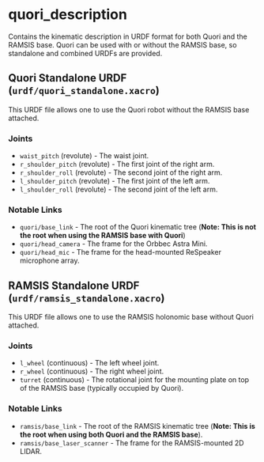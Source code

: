 # quori_description

Contains the kinematic description in URDF format for both Quori and the RAMSIS base. Quori can be used with or without the RAMSIS base, so standalone and combined URDFs are provided. 

## Quori Standalone URDF (`urdf/quori_standalone.xacro`)

This URDF file allows one to use the Quori robot without the RAMSIS base attached.

### Joints

  - `waist_pitch` (revolute) - The waist joint.
  - `r_shoulder_pitch` (revolute) - The first joint of the right arm.
  - `r_shoulder_roll` (revolute) - The second joint of the right arm.
  - `l_shoulder_pitch` (revolute) - The first joint of the left arm.
  - `l_shoulder_roll` (revolute) - The second joint of the left arm.

### Notable Links

  - `quori/base_link` - The root of the Quori kinematic tree (**Note: This is not the root when using the RAMSIS base with Quori**)
  - `quori/head_camera` - The frame for the Orbbec Astra Mini.
  - `quori/head_mic` - The frame for the head-mounted ReSpeaker microphone array.

## RAMSIS Standalone URDF (`urdf/ramsis_standalone.xacro`)

This URDF file allows one to use the RAMSIS holonomic base without Quori attached.

### Joints

  - `l_wheel` (continuous) - The left wheel joint.
  - `r_wheel` (continuous) - The right wheel joint.
  - `turret` (continuous) - The rotational joint for the mounting plate on top of the RAMSIS base (typically occupied by Quori).

### Notable Links

  - `ramsis/base_link` - The root of the RAMSIS kinematic tree (**Note: This is the root when using both Quori and the RAMSIS base**).
  - `ramsis/base_laser_scanner` - The frame for the RAMSIS-mounted 2D LIDAR.
